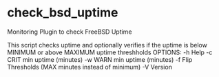 # check_bsd_uptime
Monitoring Plugin to check FreeBSD Uptime


This script checks uptime and optionally verifies if the uptime
is below MINIMUM or above MAXIMUM uptime threshholds
OPTIONS:
	-h   Help
	-c   CRIT min uptime (minutes)
	-w   WARN min uptime (minutes)
	-f	  Flip Thresholds (MAX minutes instead of minimum)
	-V   Version
